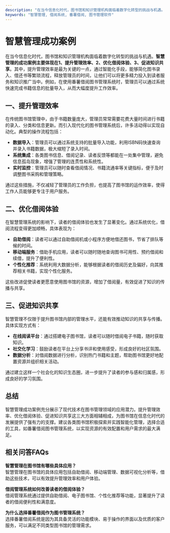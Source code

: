 ```yaml
---
description: "在当今信息化时代，图书馆和知识管理机构面临着数字化转型的挑战与机遇。**智慧管理的成功案例主要体现在1、提升管理效率、2、优化借阅体验、3、促进知识共享**。其中，提升管理效率是最为关键的一点，通过智能化手段，能够简化图书录入、借还书等繁琐流程，释放管理员的时间，让他们可以将更多精力投入到读者服务和知识推广当中。例如，在使用番薯借阅图书管理系统时，管理员可以通过系统快速完成书籍信息的批量导入，从而大幅度提升工作效率。"
keywords: "智慧管理, 借阅系统, 番薯借阅, 图书管理软件"
---
```

# 智慧管理成功案例

在当今信息化时代，图书馆和知识管理机构面临着数字化转型的挑战与机遇。**智慧管理的成功案例主要体现在1、提升管理效率、2、优化借阅体验、3、促进知识共享**。其中，提升管理效率是最为关键的一点，通过智能化手段，能够简化图书录入、借还书等繁琐流程，释放管理员的时间，让他们可以将更多精力投入到读者服务和知识推广当中。例如，在使用番薯借阅图书管理系统时，管理员可以通过系统快速完成书籍信息的批量导入，从而大幅度提升工作效率。

## **一、提升管理效率**

在传统图书馆管理中，由于书籍数量庞大，管理员常常需要花费大量时间进行书籍的录入、分类和信息更新。而引入现代化的图书管理系统后，许多活动得以实现自动化。典型的操作流程包括：

- **数据导入**：管理员可以通过系统支持的批量导入功能，利用ISBN码快速查询并录入书籍数据，极大缩短了录入时间。
- **系统集成**：各类图书信息、借阅记录、读者反馈等都能在一处集中管理，避免信息孤岛现象，增强了管理的连贯性和系统性。
- **实时监控**：管理员可以随时查看借阅情况、书籍流通率等关键指标，便于及时调整图书采购和管理策略。

通过这些措施，不仅减轻了管理员的工作负担，也提高了图书馆的运作效率，使得工作人员能够更专注于用户服务。

## **二、优化借阅体验**

在智慧管理系统的影响下，读者的借阅体验也发生了显著变化。通过系统优化，借阅流程变得更加顺畅，具体表现为：

- **自助借阅**：读者可以通过自助借阅机或小程序方便地借还图书，节省了排队等候的时间。
- **移动端服务**：借助手机应用，读者可以随时随地查询图书可用性、预约借阅和续借，提升了便利性。
- **个性化推荐**：系统利用大数据分析，能够根据读者的借阅历史及偏好，向其推荐相关书籍，实现个性化服务。

这些改进促使读者更愿意使用图书馆的资源，增加了借阅量，有效促进了知识的传播与共享。

## **三、促进知识共享**

智慧管理不仅限于提升图书馆内部的管理水平，还能有效推动知识的共享与传播。具体实现方式有：

- **在线阅读平台**：通过搭建电子图书馆，读者可以随时借阅电子书籍，随时获取知识。
- **社交化学习**：鼓励读者在平台上分享书评和使用感受，形成良好的社区氛围。
- **数据分析**：对借阅数据进行分析，识别热门书籍和主题，帮助图书馆更好地配置资源并组织相关活动。

通过建立这样一个社会化的知识生态圈，进一步提升了读者的参与感和归属感，形成良好的学习氛围。

## **总结**

智慧管理成功案例充分展示了现代技术在图书管理领域的应用潜力。提升管理效率、优化借阅体验、促进知识共享这三大方面相辅相成，为图书馆在信息化时代的发展提供了强有力的支撑。建议各类图书馆积极探索并实践智能化管理，选择合适的工具，如番薯借阅图书管理系统，以实现资源的有效配置和用户需求的最大满足。

## 相关问答FAQs

**智慧管理在图书馆有哪些具体应用？**  
智慧管理在图书馆的具体应用包括自助借阅、移动端管理、数据可视化分析等，借助这些技术，可以有效提升管理效率和用户体验。

**借阅管理系统如何改善读者的借阅体验？**  
借阅管理系统通过提供自助借阅、电子图书馆、个性化推荐等功能，显著提升了读者的借阅便利性和满意度。

**为什么选择番薯借阅作为图书管理系统？**  
选择番薯借阅系统是因为其具备灵活的功能模块、易于操作的界面以及优质的客户服务，可以满足不同类型图书馆的管理需求。
